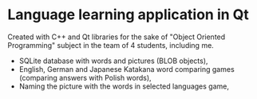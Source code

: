 # Language learning application in Qt
Created with C++ and Qt libraries for the sake of "Object Oriented Programming" subject in the team of 4 students, including me.

- SQLite database with words and pictures (BLOB objects),
- English, German and Japanese Katakana word comparing games (comparing answers with Polish words),
- Naming the picture with the words in selected languages game,
